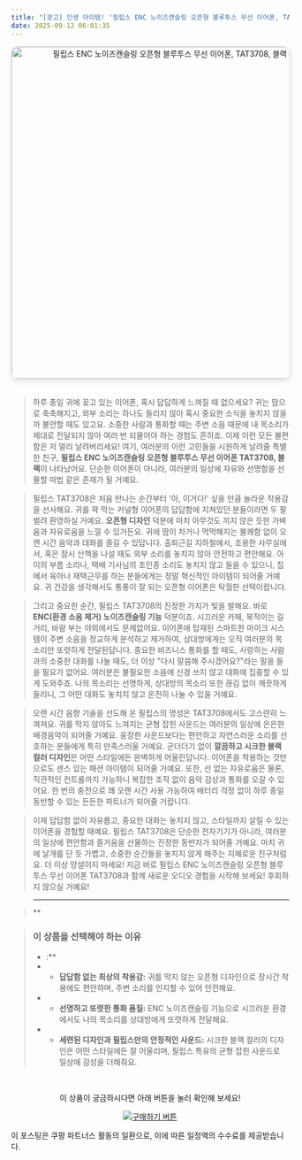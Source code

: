 ```yaml
---
title: "[광고] 인생 아이템! '필립스 ENC 노이즈캔슬링 오픈형 블루투스 무선 이어폰, TAT3708, 블랙'을(를) 만나보세요."
date: 2025-09-12 06:01:35
---
```


<div align="center">
    <a href="https://link.coupang.com/re/AFFSDP?lptag=AF8916626&pageKey=8260979044&itemId=23740233564&vendorItemId=90821970382&traceid=V0-153-9f0568b1a6c38832&clickBeacon=e4cd42a0-8f9d-11f0-b603-1e9860321a3e%7E3&requestid=20250912150115963307289502&token=31850C%7CMIXED" target="_blank">
        <img src="https://ads-partners.coupang.com/image1/DDNm06l-kqUF6kJZDHOz2PeL60Bo_nHpz4ap1zlUAKjmjzxXY9ipWT8fnfxiY5jghCrN8o_khiu4gvdHnXp065ig7BlnXjivDKgOli-pa_DU51QsVfkBvINEaSf9BISdRkonKa1Ovyoa0xP9WDu4nG5fjGRkKJiPnvCwc9y9K8_3HczqlgErAaLzwgvBZaJqLz7AWoqYhKJ0cYTqqYkMzVjZ3sJJF4iSbsldIWvWU02EmDESwniy9AAtINAILNy6VIf-I8zLCJP23HN14RoRVK0WyqGdfp1Si6s=" alt="필립스 ENC 노이즈캔슬링 오픈형 블루투스 무선 이어폰, TAT3708, 블랙 이미지" width="600" style="max-width: 100%; height: auto; border-radius: 12px; border: 1px solid #e0e0e0; box-shadow: 0 4px 8px rgba(0,0,0,0.1);">
    </a>
</div>
<br>

> 하루 종일 귀에 꽂고 있는 이어폰, 혹시 답답하게 느껴질 때 없으세요? 귀는 땀으로 축축해지고, 외부 소리는 하나도 들리지 않아 혹시 중요한 소식을 놓치지 않을까 불안할 때도 있고요. 소중한 사람과 통화할 때는 주변 소음 때문에 내 목소리가 제대로 전달되지 않아 여러 번 되물어야 하는 경험도 흔하죠. 이제 이런 모든 불편함은 저 멀리 날려버리세요! 여기, 여러분의 이런 고민들을 시원하게 날려줄 특별한 친구, **필립스 ENC 노이즈캔슬링 오픈형 블루투스 무선 이어폰 TAT3708, 블랙**이 나타났어요. 단순한 이어폰이 아니라, 여러분의 일상에 자유와 선명함을 선물할 마법 같은 존재가 될 거예요.

> 필립스 TAT3708은 처음 만나는 순간부터 '아, 이거다!' 싶을 만큼 놀라운 착용감을 선사해요. 귀를 꽉 막는 커널형 이어폰의 답답함에 지쳐있던 분들이라면 두 팔 벌려 환영하실 거예요. **오픈형 디자인** 덕분에 마치 아무것도 끼지 않은 듯한 가벼움과 자유로움을 느낄 수 있거든요. 귀에 땀이 차거나 먹먹해지는 불쾌함 없이 오랜 시간 음악과 대화를 즐길 수 있답니다. 출퇴근길 지하철에서, 조용한 사무실에서, 혹은 잠시 산책을 나설 때도 외부 소리를 놓치지 않아 안전하고 편안해요. 아이의 부름 소리나, 택배 기사님의 초인종 소리도 놓치지 않고 들을 수 있으니, 집에서 육아나 재택근무를 하는 분들에게는 정말 혁신적인 아이템이 되어줄 거예요. 귀 건강을 생각해서도 통풍이 잘 되는 오픈형 이어폰은 탁월한 선택이랍니다.

> 그리고 중요한 순간, 필립스 TAT3708의 진정한 가치가 빛을 발해요. 바로 **ENC(환경 소음 제거) 노이즈캔슬링 기능** 덕분이죠. 시끄러운 카페, 북적이는 길거리, 바람 부는 야외에서도 문제없어요. 이어폰에 탑재된 스마트한 마이크 시스템이 주변 소음을 정교하게 분석하고 제거하여, 상대방에게는 오직 여러분의 목소리만 또렷하게 전달된답니다. 중요한 비즈니스 통화를 할 때도, 사랑하는 사람과의 소중한 대화를 나눌 때도, 더 이상 "다시 말씀해 주시겠어요?"라는 말을 들을 필요가 없어요. 여러분은 불필요한 소음에 신경 쓰지 않고 대화에 집중할 수 있게 도와주죠. 나의 목소리는 선명하게, 상대방의 목소리 또한 끊김 없이 깨끗하게 들리니, 그 어떤 대화도 놓치지 않고 온전히 나눌 수 있을 거예요.

> 오랜 시간 음향 기술을 선도해 온 필립스의 명성은 TAT3708에서도 고스란히 느껴져요. 귀를 막지 않아도 느껴지는 균형 잡힌 사운드는 여러분의 일상에 은은한 배경음악이 되어줄 거예요. 웅장한 사운드보다는 편안하고 자연스러운 소리를 선호하는 분들에게 특히 만족스러울 거예요. 군더더기 없이 **깔끔하고 시크한 블랙 컬러 디자인**은 어떤 스타일에든 완벽하게 어울린답니다. 이어폰을 착용하는 것만으로도 센스 있는 패션 아이템이 되어줄 거예요. 또한, 선 없는 자유로움은 물론, 직관적인 컨트롤까지 가능하니 복잡한 조작 없이 음악 감상과 통화를 오갈 수 있어요. 한 번의 충전으로 꽤 오랜 시간 사용 가능하여 배터리 걱정 없이 하루 종일 동반할 수 있는 든든한 파트너가 되어줄 거랍니다.

> 이제 답답함 없이 자유롭고, 중요한 대화는 놓치지 않고, 스타일까지 살릴 수 있는 이어폰을 경험할 때예요. 필립스 TAT3708은 단순한 전자기기가 아니라, 여러분의 일상에 편안함과 즐거움을 선물하는 진정한 동반자가 되어줄 거예요. 마치 귀에 날개를 단 듯 가볍고, 소중한 순간들을 놓치지 않게 해주는 지혜로운 친구처럼요. 더 이상 망설이지 마세요! 지금 바로 필립스 ENC 노이즈캔슬링 오픈형 블루투스 무선 이어폰 TAT3708과 함께 새로운 오디오 경험을 시작해 보세요! 후회하지 않으실 거예요!

> ---

> **


> ### 이 상품을 선택해야 하는 이유
> - :**
> - *   **답답함 없는 최상의 착용감:** 귀를 막지 않는 오픈형 디자인으로 장시간 착용에도 편안하며, 주변 소리를 인지할 수 있어 안전해요.
> - *   **선명하고 또렷한 통화 품질:** ENC 노이즈캔슬링 기능으로 시끄러운 환경에서도 나의 목소리를 상대방에게 또렷하게 전달해요.
> - *   **세련된 디자인과 필립스만의 안정적인 사운드:** 시크한 블랙 컬러의 디자인은 어떤 스타일에든 잘 어울리며, 필립스 특유의 균형 잡힌 사운드로 일상에 감성을 더해줘요.


<br>

<div align="center">
  <p>이 상품이 궁금하시다면 아래 버튼을 눌러 확인해 보세요!</p>
  <a href="https://link.coupang.com/re/AFFSDP?lptag=AF8916626&pageKey=8260979044&itemId=23740233564&vendorItemId=90821970382&traceid=V0-153-9f0568b1a6c38832&clickBeacon=e4cd42a0-8f9d-11f0-b603-1e9860321a3e%7E3&requestid=20250912150115963307289502&token=31850C%7CMIXED" target="_blank">
    <img src="https://img.shields.io/badge/지금 바로 구매하기-FF5722?style=for-the-badge&logo=coupa&logoColor=white" alt="구매하기 버튼">
  </a>
</div>

이 포스팅은 쿠팡 파트너스 활동의 일환으로, 이에 따른 일정액의 수수료를 제공받습니다.
